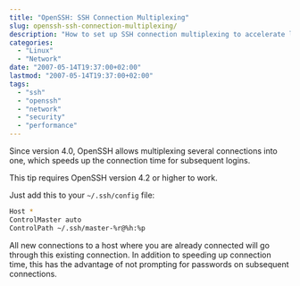 ```yaml
---
title: "OpenSSH: SSH Connection Multiplexing"
slug: openssh-ssh-connection-multiplexing/
description: "How to set up SSH connection multiplexing to accelerate login times for multiple connections to the same host."
categories: 
  - "Linux"
  - "Network"
date: "2007-05-14T19:37:00+02:00"
lastmod: "2007-05-14T19:37:00+02:00"
tags:
  - "ssh"
  - "openssh"
  - "network"
  - "security"
  - "performance"
---
```


Since version 4.0, OpenSSH allows multiplexing several connections into one, which speeds up the connection time for subsequent logins.

This tip requires OpenSSH version 4.2 or higher to work.

Just add this to your `~/.ssh/config` file:

```bash
Host *
ControlMaster auto
ControlPath ~/.ssh/master-%r@%h:%p
```

All new connections to a host where you are already connected will go through this existing connection. In addition to speeding up connection time, this has the advantage of not prompting for passwords on subsequent connections.
